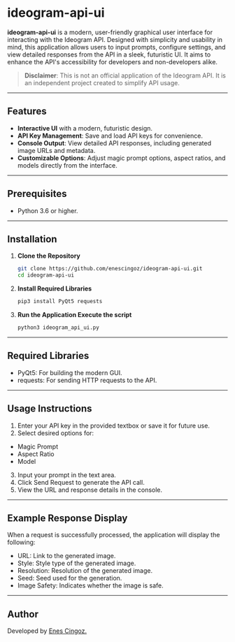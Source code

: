 # ideogram-api-ui

**ideogram-api-ui** is a modern, user-friendly graphical user interface for interacting with the Ideogram API. Designed with simplicity and usability in mind, this application allows users to input prompts, configure settings, and view detailed responses from the API in a sleek, futuristic UI. It aims to enhance the API's accessibility for developers and non-developers alike.

> **Disclaimer**: This is not an official application of the Ideogram API. It is an independent project created to simplify API usage.

---

## Features
- **Interactive UI** with a modern, futuristic design.
- **API Key Management**: Save and load API keys for convenience.
- **Console Output**: View detailed API responses, including generated image URLs and metadata.
- **Customizable Options**: Adjust magic prompt options, aspect ratios, and models directly from the interface.

---

## Prerequisites
- Python 3.6 or higher.

---

## Installation

1. **Clone the Repository**
   ```bash
   git clone https://github.com/enescingoz/ideogram-api-ui.git
   cd ideogram-api-ui
   ```

2. **Install Required Libraries**
   ```bash
   pip3 install PyQt5 requests
   ```

3. **Run the Application Execute the script**
   ```bash
   python3 ideogram_api_ui.py
   ```
---
## Required Libraries
- PyQt5: For building the modern GUI.
- requests: For sending HTTP requests to the API.
---
## Usage Instructions
1. Enter your API key in the provided textbox or save it for future use.
2. Select desired options for:
- Magic Prompt
- Aspect Ratio
- Model
3. Input your prompt in the text area.
4. Click Send Request to generate the API call.
5. View the URL and response details in the console.

---
## Example Response Display
When a request is successfully processed, the application will display the following:

- URL: Link to the generated image.
- Style: Style type of the generated image.
- Resolution: Resolution of the generated image.
- Seed: Seed used for the generation.
- Image Safety: Indicates whether the image is safe.
---

## Author
Developed by [Enes Cingoz.](https://github.com/enescingoz)